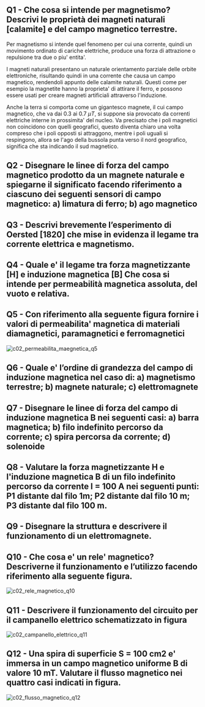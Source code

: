 ## Q1 - Che cosa si intende per magnetismo? Descrivi le proprietà dei magneti naturali [calamite] e del campo magnetico terrestre.  

Per magnetismo si intende quel fenomeno per cui una corrente, quindi un movimento ordinato di cariche elettriche, produce una forza di attrazione o repulsione tra due o piu' entita'.  

I magneti naturali presentano un naturale orientamento parziale delle orbite elettroniche, risultando quindi in una corrente che causa un campo magnetico, rendendoli appunto delle calamite naturali. Questi come per esempio la magnetite hanno la proprieta' di attirare il ferro, e possono essere usati per creare magneti artificiali attraverso l'induzione.  

Anche la terra si comporta come un gigantesco magnete, il cui campo magnetico, che va dai $0.3$ ai $0.7\ \mu T$, si suppone sia provocato da correnti elettriche interne in prossimita' del nucleo. Va precisato che i poli magnetici non coincidono con quelli geografici, questo diventa chiaro una volta compreso che i poli opposti si attraggono, mentre i poli uguali si respingono, allora se l'ago della bussola punta verso il nord geografico, significa che sta indicando il sud magnetico.  

## Q2 - Disegnare le linee di forza del campo magnetico prodotto da un magnete naturale e spiegarne il significato facendo riferimento a ciascuno dei seguenti sensori di campo magnetico: a) limatura di ferro; b) ago magnetico  

## Q3 - Descrivi brevemente l’esperimento di Oersted [1820] che mise in evidenza il legame tra corrente elettrica e magnetismo.  

## Q4 - Quale e' il legame tra forza magnetizzante [H] e induzione magnetica [B] Che cosa si intende per permeabilità magnetica assoluta, del vuoto e relativa.  

## Q5 - Con riferimento alla seguente figura fornire i valori di permeabilita' magnetica di materiali diamagnetici, paramagnetici e ferromagnetici  

![c02_permeabilita_maegnetica_q5](https://user-images.githubusercontent.com/7195133/222215367-7fd77513-42dc-4ec4-b9a5-a4ce97bd396f.jpg)

## Q6 - Quale e' l’ordine di grandezza del campo di induzione magnetica nel caso di: a) magnetismo terrestre; b) magnete naturale; c) elettromagnete  

## Q7 - Disegnare le linee di forza del campo di induzione magnetica B nei seguenti casi: a) barra magnetica; b) filo indefinito percorso da corrente; c) spira percorsa da corrente; d) solenoide  

## Q8 - Valutare la forza magnetizzante H e l'induzione magnetica B di un filo indefinito percorso da corrente I = 100 A nei seguenti punti: P1 distante dal filo 1m; P2 distante dal filo 10 m; P3 distante dal filo 100 m.  

## Q9 - Disegnare la struttura e descrivere il funzionamento di un elettromagnete.  

## Q10 - Che cosa e' un rele' magnetico? Descriverne il funzionamento e l’utilizzo facendo riferimento alla seguente figura.  

![c02_rele_magnetico_q10](https://user-images.githubusercontent.com/7195133/222216623-26f8b545-76d3-4d47-b696-57ac1f39449b.jpg)  

## Q11 - Descrivere il funzionamento del circuito per il campanello elettrico schematizzato in figura  

![c02_campanello_elettrico_q11](https://user-images.githubusercontent.com/7195133/222217267-67acf45a-b361-4160-ac79-c8aeb8471300.jpg)  

## Q12 - Una spira di superficie S = 100 cm2 e' immersa in un campo magnetico uniforme B di valore 10 mT. Valutare il flusso magnetico nei quattro casi indicati in figura.  

![c02_flusso_magnetico_q12](https://user-images.githubusercontent.com/7195133/222217535-5519ad36-3c56-40f5-8fb0-3cf0979233ad.jpg)  
